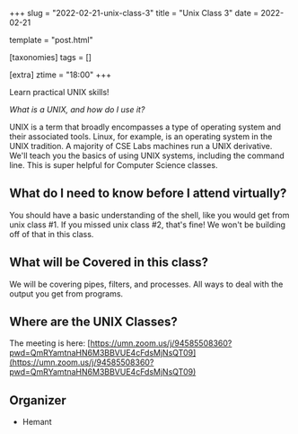 +++
slug = "2022-02-21-unix-class-3"
title = "Unix Class 3"
date = 2022-02-21

template = "post.html"

[taxonomies]
tags = []

[extra]
ztime = "18:00"
+++

Learn practical UNIX skills!

<!-- more -->

*What is a UNIX, and how do I use it?*

UNIX is a term that broadly encompasses a type of operating system and their associated tools. Linux, for example, is an operating system
in the UNIX tradition. A majority of CSE Labs machines run a UNIX derivative. We'll teach you the basics of using UNIX systems, including
the command line. This is super helpful for Computer Science classes.

## What do I need to know before I attend virtually?

You should have a basic understanding of the shell, like you would get from unix class #1.
If you missed unix class #2, that's fine! We won't be building off of that in this class.

## What will be Covered in this class?

We will be covering pipes, filters, and processes. All ways to deal with the output you get from programs.


## Where are the UNIX Classes?

The meeting is here: [https://umn.zoom.us/j/94585508360?pwd=QmRYamtnaHN6M3BBVUE4cFdsMjNsQT09](https://umn.zoom.us/j/94585508360?pwd=QmRYamtnaHN6M3BBVUE4cFdsMjNsQT09)

## Organizer
* Hemant

